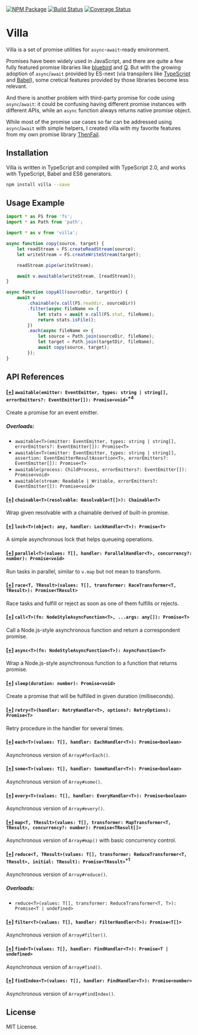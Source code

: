 [![NPM Package](https://badge.fury.io/js/villa.svg)](https://www.npmjs.com/package/villa)
[![Build Status](https://travis-ci.org/vilic/villa.svg)](https://travis-ci.org/vilic/villa)
[![Coverage Status](https://coveralls.io/repos/github/vilic/villa/badge.svg?branch=master)](https://coveralls.io/github/vilic/villa?branch=master)

# Villa

Villa is a set of promise utilities for `async`-`await`-ready environment.

Promises have been widely used in JavaScript, and there are quite a few fully
featured promise libraries like
[bluebird](https://github.com/petkaantonov/bluebird) and
[Q](https://github.com/kriskowal/q). But with the growing adoption of
`async`/`await` provided by ES-next (via transpilers like
[TypeScript](http://www.typescriptlang.org/) and [Babel](http://babeljs.io/)),
some cretical features provided by those libraries become less relevant.

And there is another problem with third-party promise for code using
`async`/`await`: it could be confusing having different promise instances with
different APIs, while an `async` function always returns native promise object.

While most of the promise use cases so far can be addressed using
`async`/`await` with simple helpers, I created villa with my favorite features
from my own promise library [ThenFail](https://github.com/vilic/thenfail).

## Installation

Villa is written in TypeScript and compiled with TypeScript 2.0, and works with
TypeScript, Babel and ES6 generators.

```sh
npm install villa --save
```

## Usage Example
```ts
import * as FS from 'fs';
import * as Path from 'path';

import * as v from 'villa';

async function copy(source, target) {
    let readStream = FS.createReadStream(source);
    let writeStream = FS.createWriteStream(target);

    readStream.pipe(writeStream);

    await v.awaitable(writeStream, [readStream]);
}

async function copyAll(sourceDir, targetDir) {
    await v
        .chainable(v.call(FS.readdir, sourceDir))
        .filter(async fileName => {
            let stats = await v.call(FS.stat, fileName);
            return stats.isFile();
        })
        .each(async fileName => {
            let source = Path.join(sourceDir, fileName);
            let target = Path.join(targetDir, fileName);
            await copy(source, target);
        });
}
```

## API References

<!-- docheat:functions -->

#### [[+]](src/awaitable.ts#L134) `awaitable(emitter: EventEmitter, types: string | string[], errorEmitters?: EventEmitter[]): Promise<void>`<sup>+4</sup>

Create a promise for an event emitter.

##### Overloads:

- `awaitable<T>(emitter: EventEmitter, types: string | string[], errorEmitters?: EventEmitter[]): Promise<T>`
- `awaitable<T>(emitter: EventEmitter, types: string | string[], assertion: EventEmitterResultAssertion<T>, errorEmitters?: EventEmitter[]): Promise<T>`
- `awaitable(process: ChildProcess, errorEmitters?: EventEmitter[]): Promise<void>`
- `awaitable(stream: Readable | Writable, errorEmitters?: EventEmitter[]): Promise<void>`

#### [[+]](src/chainable.ts#L85) `chainable<T>(resolvable: Resolvable<T[]>): Chainable<T>`

Wrap given resolvable with a chainable derived of built-in promise.

#### [[+]](src/concurrency.ts#L21) `lock<T>(object: any, handler: LockHandler<T>): Promise<T>`

A simple asynchronous lock that helps queueing operations.

#### [[+]](src/concurrency.ts#L32) `parallel<T>(values: T[], handler: ParallelHandler<T>, concurrency?: number): Promise<void>`

Run tasks in parallel, similar to `v.map` but not mean to transform.

#### [[+]](src/concurrency.ts#L41) `race<T, TResult>(values: T[], transformer: RaceTransformer<T, TResult>): Promise<TResult>`

Race tasks and fulfill or reject as soon as one of them fulfills or rejects.

#### [[+]](src/function.ts#L15) `call<T>(fn: NodeStyleAsyncFunction<T>, ...args: any[]): Promise<T>`

Call a Node.js-style asynchronous function and return a correspondent
promise.

#### [[+]](src/function.ts#L33) `async<T>(fn: NodeStyleAsyncFunction<T>): AsyncFunction<T>`

Wrap a Node.js-style asynchronous function to a function that returns
promise.

#### [[+]](src/miscellaneous.ts#L7) `sleep(duration: number): Promise<void>`

Create a promise that will be fulfilled in given duration (milliseconds).

#### [[+]](src/miscellaneous.ts#L26) `retry<T>(handler: RetryHandler<T>, options?: RetryOptions): Promise<T>`

Retry procedure in the handler for several times.

#### [[+]](src/array.ts#L10) `each<T>(values: T[], handler: EachHandler<T>): Promise<boolean>`

Asynchronous version of `Array#forEach()`.

#### [[+]](src/array.ts#L25) `some<T>(values: T[], handler: SomeHandler<T>): Promise<boolean>`

Asynchronous version of `Array#some()`.

#### [[+]](src/array.ts#L40) `every<T>(values: T[], handler: EveryHandler<T>): Promise<boolean>`

Asynchronous version of `Array#every()`.

#### [[+]](src/array.ts#L55) `map<T, TResult>(values: T[], transformer: MapTransformer<T, TResult>, concurrency?: number): Promise<TResult[]>`

Asynchronous version of `Array#map()` with basic concurrency control.

#### [[+]](src/array.ts#L117) `reduce<T, TResult>(values: T[], transformer: ReduceTransformer<T, TResult>, initial: TResult): Promise<TResult>`<sup>+1</sup>

Asynchronous version of `Array#reduce()`.

##### Overloads:

- `reduce<T>(values: T[], transformer: ReduceTransformer<T, T>): Promise<T | undefined>`

#### [[+]](src/array.ts#L130) `filter<T>(values: T[], handler: FilterHandler<T>): Promise<T[]>`

Asynchronous version of `Array#filter()`.

#### [[+]](src/array.ts#L148) `find<T>(values: T[], handler: FindHandler<T>): Promise<T | undefined>`

Asynchronous version of `Array#find()`.

#### [[+]](src/array.ts#L162) `findIndex<T>(values: T[], handler: FindHandler<T>): Promise<number>`

Asynchronous version of `Array#findIndex()`.

<!-- endcheat -->

## License

MIT License.
